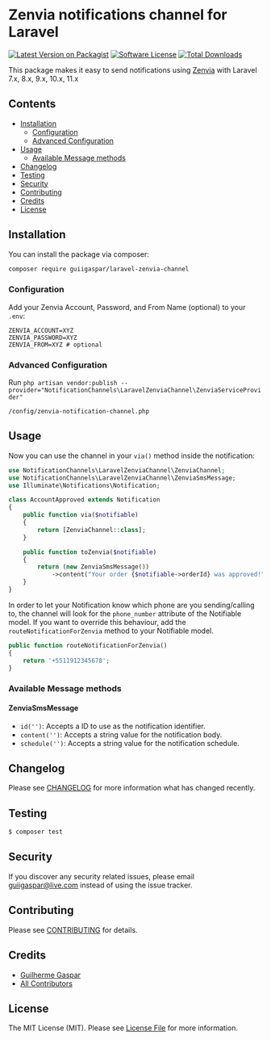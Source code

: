 # Zenvia notifications channel for Laravel

[![Latest Version on Packagist](https://img.shields.io/packagist/v/guiigaspar/laravel-zenvia-channel.svg?style=flat-square)](https://packagist.org/packages/guiigaspar/laravel-zenvia-channel)
[![Software License](https://img.shields.io/badge/license-MIT-brightgreen.svg?style=flat-square)](LICENSE.md)
[![Total Downloads](https://img.shields.io/packagist/dt/guiigaspar/laravel-zenvia-channel.svg?style=flat-square)](https://packagist.org/packages/guiigaspar/laravel-zenvia-channel)

This package makes it easy to send notifications using [Zenvia](https://zenviasms.docs.apiary.io) with Laravel 7.x, 8.x, 9.x, 10.x, 11.x

## Contents

- [Installation](#installation)
    - [Configuration](#configuration)
    - [Advanced Configuration](#advanced-configuration)
- [Usage](#usage)
	- [Available Message methods](#available-message-methods)
- [Changelog](#changelog)
- [Testing](#testing)
- [Security](#security)
- [Contributing](#contributing)
- [Credits](#credits)
- [License](#license)


## Installation

You can install the package via composer:

``` bash
composer require guiigaspar/laravel-zenvia-channel
```

### Configuration

Add your Zenvia Account, Password, and From Name (optional) to your `.env`:

```dotenv
ZENVIA_ACCOUNT=XYZ
ZENVIA_PASSWORD=XYZ
ZENVIA_FROM=XYZ # optional
```

### Advanced Configuration

Run `php artisan vendor:publish --provider="NotificationChannels\LaravelZenviaChannel\ZenviaServiceProvider"`
```
/config/zenvia-notification-channel.php
```

## Usage

Now you can use the channel in your `via()` method inside the notification:

``` php
use NotificationChannels\LaravelZenviaChannel\ZenviaChannel;
use NotificationChannels\LaravelZenviaChannel\ZenviaSmsMessage;
use Illuminate\Notifications\Notification;

class AccountApproved extends Notification
{
    public function via($notifiable)
    {
        return [ZenviaChannel::class];
    }

    public function toZenvia($notifiable)
    {
        return (new ZenviaSmsMessage())
            ->content("Your order {$notifiable->orderId} was approved!");
    }
}
```

In order to let your Notification know which phone are you sending/calling to, the channel will look for the `phone_number` attribute of the Notifiable model. If you want to override this behaviour, add the `routeNotificationForZenvia` method to your Notifiable model.

```php
public function routeNotificationForZenvia()
{
    return '+5511912345678';
}
```

### Available Message methods

#### ZenviaSmsMessage

- `id('')`: Accepts a ID to use as the notification identifier.
- `content('')`: Accepts a string value for the notification body.
- `schedule('')`: Accepts a string value for the notification schedule.

## Changelog

Please see [CHANGELOG](CHANGELOG.md) for more information what has changed recently.

## Testing

``` bash
$ composer test
```

## Security

If you discover any security related issues, please email guiigaspar@live.com instead of using the issue tracker.

## Contributing

Please see [CONTRIBUTING](CONTRIBUTING.md) for details.

## Credits

- [Guilherme Gaspar](https://github.com/guiigaspar)
- [All Contributors](../../contributors)

## License

The MIT License (MIT). Please see [License File](LICENSE.md) for more information.
